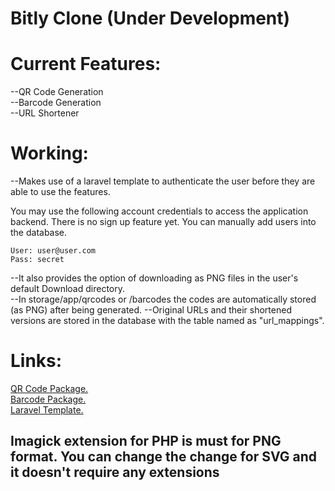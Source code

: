 # Bitly Clone (Under Development)

# Current Features:
--QR Code Generation<br>
--Barcode Generation<br>
--URL Shortener

# Working:
--Makes use of a laravel template to authenticate the user before they are able to use the features.<br>

You may use the following account credentials to access the application backend. There is no sign up feature yet. You can manually add users into the database.
```
User: user@user.com
Pass: secret
```
--It also provides the option of downloading as PNG files in the user's default Download directory.<br>
--In storage/app/qrcodes or /barcodes the codes are automatically stored (as PNG) after being generated.
--Original URLs and their shortened versions are stored in the database with the table named as "url_mappings".
 
# Links:
[QR Code Package.](http://www.simplesoftware.io/#/docs/simple-qrcode) <br>
[Barcode Package.](https://github.com/picqer/php-barcode-generator) <br>
[Laravel Template.](http://www.github.com/nasirkhan/laravel-starter)

<h2>Imagick extension for PHP is must for PNG format. You can change the change for SVG and it doesn't require any extensions</h2><br>
